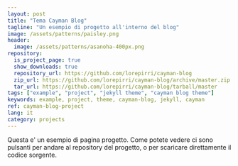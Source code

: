 ```yaml
---
layout: post
title: "Tema Cayman Blog"
tagline: "Un esempio di progetto all'interno del blog"
image: /assets/patterns/paisley.png
header:
  image: /assets/patterns/asanoha-400px.png
repository:
  is_project_page: true
  show_downloads: true
  repository_url: https://github.com/lorepirri/cayman-blog
  zip_url: https://github.com/lorepirri/cayman-blog/archive/master.zip
  tar_url: https://github.com/lorepirri/cayman-blog/tarball/master
tags: ["example", "project", "jekyll theme", "cayman blog theme"]
keywords: example, project, theme, cayman-blog, jekyll, cayman 
ref: cayman-blog-project
lang: it
category: projects
---
```


Questa e' un esempio di pagina progetto. Come potete vedere ci sono pulsanti per andare al repository del progetto, o per scaricare direttamente il codice sorgente.